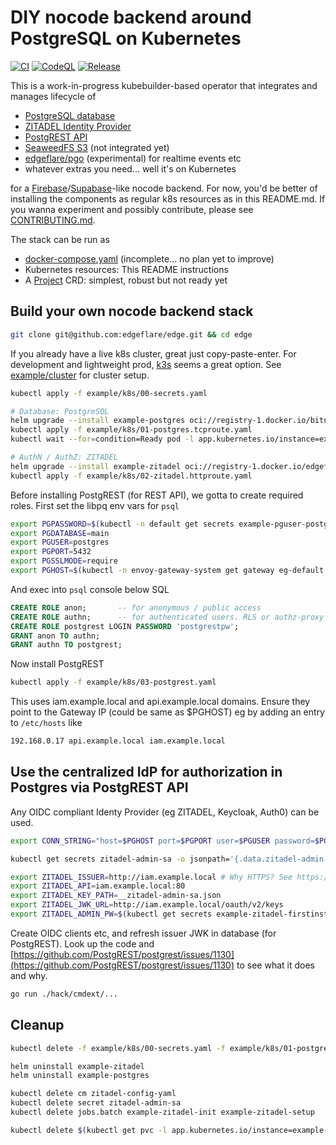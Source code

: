 # DIY nocode backend around PostgreSQL on Kubernetes

[![CI](https://github.com/edgeflare/edge/actions/workflows/ci.yml/badge.svg)](https://github.com/edgeflare/edge/actions/workflows/ci.yml)
[![CodeQL](https://github.com/edgeflare/edge/actions/workflows/codeql.yml/badge.svg)](https://github.com/edgeflare/edge/actions/workflows/codeql.yml)
[![Release](https://github.com/edgeflare/edge/actions/workflows/release.yml/badge.svg)](https://github.com/edgeflare/edge/actions/workflows/release.yml)

This is a work-in-progress kubebuilder-based operator that integrates and manages lifecycle of

- [PostgreSQL database](https://www.postgresql.org)
- [ZITADEL Identity Provider](https://github.com/zitadel/zitadel)
- [PostgREST API](https://github.com/PostgREST/postgrest)
- [SeaweedFS S3](https://github.com/seaweedfs/seaweedfs) (not integrated yet)
- [edgeflare/pgo](https://github.com/edgeflare/pgo) (experimental) for realtime events etc
- whatever extras you need... well it's on Kubernetes

for a [Firebase](https://firebase.google.com)/[Supabase](https://supabase.com/)-like nocode backend.
For now, you'd be better of installing the components as regular k8s resources as in this README.md.
If you wanna experiment and possibly contribute, please see [CONTRIBUTING.md](./CONTRIBUTING.md).

The stack can be run as
- [docker-compose.yaml](./example/docker-compose.yaml) (incomplete... no plan yet to improve)
- Kubernetes resources: This README instructions
- A [Project](./example/project.yaml) CRD: simplest, robust but not ready yet

## Build your own nocode backend stack

```sh
git clone git@github.com:edgeflare/edge.git && cd edge
```

If you already have a live k8s cluster, great just copy-paste-enter.
For development and lightweight prod, [k3s](https://github.com/k3s-io/k3s) seems a great option.
See [example/cluster](./example/cluster) for cluster setup.

```sh
kubectl apply -f example/k8s/00-secrets.yaml

# Database: PostgreSQL
helm upgrade --install example-postgres oci://registry-1.docker.io/bitnamicharts/postgresql -f example/k8s/01-postgres.values.yaml
kubectl apply -f example/k8s/01-postgres.tcproute.yaml
kubectl wait --for=condition=Ready pod -l app.kubernetes.io/instance=example-postgres --timeout=-1s

# AuthN / AuthZ: ZITADEL
helm upgrade --install example-zitadel oci://registry-1.docker.io/edgeflare/zitadel -f example/k8s/02-zitadel.values.yaml
kubectl apply -f example/k8s/02-zitadel.httproute.yaml
```

Before installing PostgREST (for REST API), we gotta to create required roles. First set the libpq env vars for `psql`

```sh
export PGPASSWORD=$(kubectl -n default get secrets example-pguser-postgres -o jsonpath={.data.PGPASSWORD} | base64 -d)
export PGDATABASE=main
export PGUSER=postgres
export PGPORT=5432
export PGSSLMODE=require
export PGHOST=$(kubectl -n envoy-gateway-system get gateway eg-default -o jsonpath='{.status.addresses[0].value}')  # something like 192.168.0.17 
```

And exec into `psql` console below SQL

```sql
CREATE ROLE anon;       -- for anonymous / public access
CREATE ROLE authn;      -- for authenticated users. RLS or authz-proxy for granular authorization
CREATE ROLE postgrest LOGIN PASSWORD 'postgrestpw';
GRANT anon TO authn;
GRANT authn TO postgrest;
```

Now install PostgREST

```sh
kubectl apply -f example/k8s/03-postgrest.yaml
```

This uses iam.example.local and api.example.local domains. Ensure they point to the Gateway IP (could be same as $PGHOST) eg by adding an entry to `/etc/hosts` like

```sh
192.168.0.17 api.example.local iam.example.local
```

## Use the centralized IdP for authorization in Postgres via PostgREST API

Any OIDC compliant Identy Provider (eg ZITADEL, Keycloak, Auth0) can be used.

```sh
export CONN_STRING="host=$PGHOST port=$PGPORT user=$PGUSER password=$PGPASSWORD dbname=$PGDATABASE sslmode=require"

kubectl get secrets zitadel-admin-sa -o jsonpath='{.data.zitadel-admin-sa\.json}' | base64 -d > __zitadel-admin-sa.json

export ZITADEL_ISSUER=http://iam.example.local # Why HTTPS? See https://discord.com/channels/927474939156643850/1343884049726312509
export ZITADEL_API=iam.example.local:80
export ZITADEL_KEY_PATH=__zitadel-admin-sa.json
export ZITADEL_JWK_URL=http://iam.example.local/oauth/v2/keys
export ZITADEL_ADMIN_PW=$(kubectl get secrets example-zitadel-firstinstance -o jsonpath='{.data.ZITADEL_FIRSTINSTANCE_ORG_HUMAN_PASSWORD}' | base64 -d)
```

Create OIDC clients etc, and refresh issuer JWK in database (for PostgREST). Look up the code and [https://github.com/PostgREST/postgrest/issues/1130](https://github.com/PostgREST/postgrest/issues/1130) to see what it does and why.

```sh
go run ./hack/cmdext/...
```

## Cleanup

```sh
kubectl delete -f example/k8s/00-secrets.yaml -f example/k8s/01-postgres.tcproute.yaml -f example/k8s/02-zitadel.httproute.yaml -f example/k8s/03-postgrest.yaml

helm uninstall example-zitadel
helm uninstall example-postgres

kubectl delete cm zitadel-config-yaml
kubectl delete secret zitadel-admin-sa
kubectl delete jobs.batch example-zitadel-init example-zitadel-setup

kubectl delete $(kubectl get pvc -l app.kubernetes.io/instance=example-postgres -o name)
```
